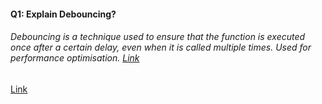 #### Q1: Explain Debouncing?

###### Debouncing is a technique used to ensure that the function is executed once after a certain delay, even when it is called multiple times. Used for performance optimisation. [Link](https://codesandbox.io/p/sandbox/debouncing-js-4nqknj?file=%2Fsrc%2Findex.html)

<a href="https://codesandbox.io/p/sandbox/debouncing-js-4nqknj?file=%2Fsrc%2Findex.html" target="_blank">Link</a>
